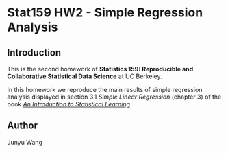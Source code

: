 # Stat159 HW2 - Simple Regression Analysis

Introduction
---
This is the second homework of **Statistics 159: Reproducible and Collaborative Statistical Data Science** at UC Berkeley.

In this homework we reproduce the main results of simple regression analysis displayed in section 3.1 *Simple Linear Regression* (chapter 3) of the book *[An Introduction to Statistical Learning](http://www-bcf.usc.edu/~gareth/ISL/)*.

Author
---
Junyu Wang

